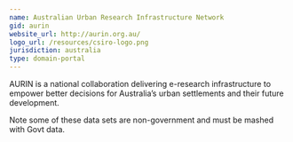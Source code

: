 ```yaml
---
name: Australian Urban Research Infrastructure Network
gid: aurin
website_url: http://aurin.org.au/
logo_url: /resources/csiro-logo.png
jurisdiction: australia
type: domain-portal
---
```


AURIN is a national collaboration delivering e-research infrastructure to empower better decisions for Australia’s urban settlements and their future development.

Note some of these data sets are non-government and must be mashed with Govt data.